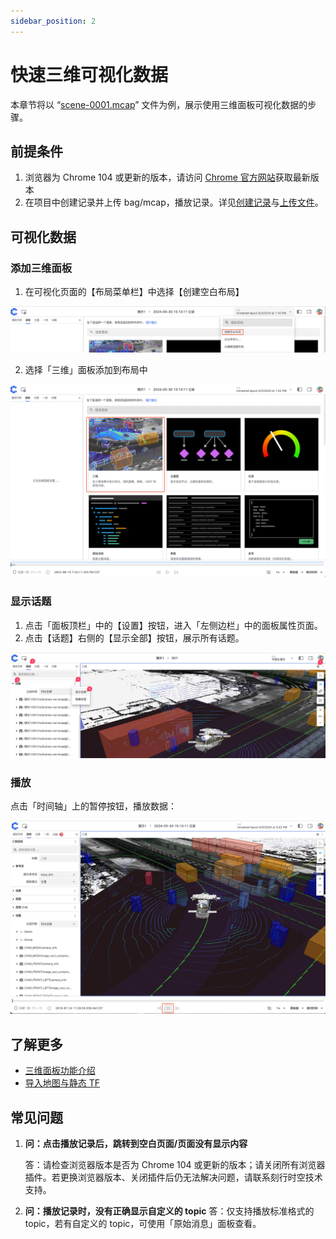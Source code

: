 ```yaml
---
sidebar_position: 2
---
```


# 快速三维可视化数据

本章节将以 “[scene-0001.mcap](https://coscene-artifacts-prod.oss-cn-hangzhou.aliyuncs.com/docs/example/viz/scene-0001.mcap)” 文件为例，展示使用三维面板可视化数据的步骤。

## 前提条件
1. 浏览器为 Chrome 104 或更新的版本，请访问 [Chrome 官方网站](https://www.google.cn/chrome/)获取最新版本
2. 在项目中创建记录并上传 bag/mcap，播放记录。详见[创建记录](../collaboration/record/2-create-record.md)与[上传文件](../collaboration/record/4-upload-files.md)。

## 可视化数据
### 添加三维面板

1. 在可视化页面的【布局菜单栏】中选择【创建空白布局】
    
![viz-3-2.png](./img/viz-3-2.png)


2. 选择「三维」面板添加到布局中
    
![viz-3-3.png](./img/viz-3-3.png)

### 显示话题

1. 点击「面板顶栏」中的【设置】按钮，进入「左侧边栏」中的面板属性页面。 
2. 点击【话题】右侧的【显示全部】按钮，展示所有话题。
    
![viz-3-4.png](./img/viz-3-4.png)

### 播放
点击「时间轴」上的暂停按钮，播放数据：
 
![viz-3-5.png](./img/viz-3-5.png)

## 了解更多
- [三维面板功能介绍](./4-panel/2-3d-panel.md)
- [导入地图与静态 TF](../collaboration/record/5-manage-file.md)

## 常见问题
1. **问：点击播放记录后，跳转到空白页面/页面没有显示内容**

    答：请检查浏览器版本是否为 Chrome 104 或更新的版本；请关闭所有浏览器插件。若更换浏览器版本、关闭插件后仍无法解决问题，请联系刻行时空技术支持。

2. **问：播放记录时，没有正确显示自定义的 topic**
    答：仅支持播放标准格式的 topic，若有自定义的 topic，可使用「原始消息」面板查看。
